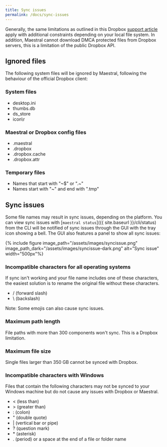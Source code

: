 ```yaml
---
title: Sync issues
permalink: /docs/sync-issues
---
```


Generally, the same limitations as outlined in this Dropbox [support
article](https://help.dropbox.com/installs-integrations/sync-uploads/files-not-syncing)
apply with additional constraints depending on your local file system. In addition,
Maestral cannot download DMCA protected files from Dropbox servers, this is a limitation
of the public Dropbox API.

## Ignored files

The following system files will be ignored by Maestral, following the behaviour of the
official Dropbox client:

### System files

* desktop.ini
* thumbs.db
* ds_store
* icon\r

### Maestral or Dropbox config files

* .maestral
* .dropbox
* .dropbox.cache
* .dropbox.attr

### Temporary files

* Names that start with "\~$" or ".\~"
* Names start with "\~" and end with ".tmp"

## Sync issues

Some file names may result in sync issues, depending on the platform. You can view sync
issues with [`maestral status`]({{ site.baseurl }}/cli/status) from the CLI will be
notified of sync issues through the GUI with the tray icon showing a bell. The GUI also
features a panel to show all sync issues:

{% include figure
image_path="/assets/images/syncissue.png"
image_path_dark="/assets/images/syncissue-dark.png"
alt="Sync issue" width="500px"%}

### Incompatible characters for all operating systems

If sync isn't working and your file name includes one of these characters, the easiest
solution is to rename the original file without these characters.

* / (forward slash)
* \ (backslash)

Note: Some emojis can also cause sync issues.

### Maximum path length

File paths with more than 300 components won't sync. This is a Dropbox limitation.

### Maximum file size

Single files larger than 350 GB cannot be synced with Dropbox.

### Incompatible characters with Windows

Files that contain the following characters may not be synced to your Windows machine
but do not cause any issues with Dropbox or Maestral.

* < (less than)
* \> (greater than)
* : (colon)
* " (double quote)
* \| (vertical bar or pipe)
* ? (question mark)
* \* (asterisk)
* . (period) or a space at the end of a file or folder name

